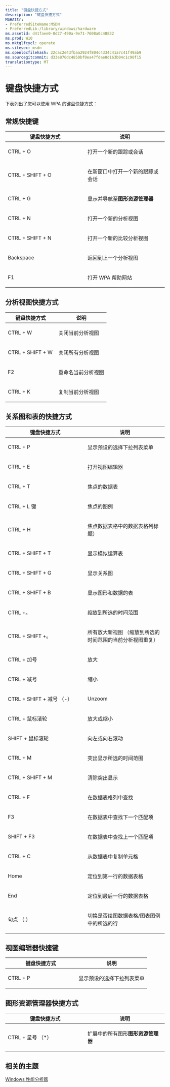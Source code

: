 ```yaml
---
title: "键盘快捷方式"
description: "键盘快捷方式"
MSHAttr:
- PreferredSiteName:MSDN
- PreferredLib:/library/windows/hardware
ms.assetid: d41faee0-0d27-490a-9e71-7608a0c48832
ms.prod: W10
ms.mktglfcycl: operate
ms.sitesec: msdn
ms.openlocfilehash: 22cac2e43fbaa2924f804c4334c41a7c41f49ab9
ms.sourcegitcommit: d33e870dc4850bf0ea47fdae0d163b04c1c90f15
translationtype: MT
---
```

# <a name="keyboard-shortcuts"></a>键盘快捷方式


下表列出了您可以使用 WPA 的键盘快捷方式︰

## <a name="general-shortcuts"></a>常规快捷键


<table>
<colgroup>
<col width="50%" />
<col width="50%" />
</colgroup>
<thead>
<tr class="header">
<th>键盘快捷方式</th>
<th>说明</th>
</tr>
</thead>
<tbody>
<tr class="odd">
<td><p>CTRL + O</p></td>
<td><p>打开一个新的跟踪或会话</p></td>
</tr>
<tr class="even">
<td><p>CTRL + SHIFT + O</p></td>
<td><p>在新窗口中打开一个新的跟踪或会话</p></td>
</tr>
<tr class="odd">
<td><p>CTRL + G</p></td>
<td><p>显示并导航至<strong>图形资源管理器</strong></p></td>
</tr>
<tr class="even">
<td><p>CTRL + N</p></td>
<td><p>打开一个新的分析视图</p></td>
</tr>
<tr class="odd">
<td><p>CTRL + SHIFT + N</p></td>
<td><p>打开一个新的比较分析视图</p></td>
</tr>
<tr class="even">
<td><p>Backspace</p></td>
<td><p>返回到上一个分析视图</p></td>
</tr>
<tr class="odd">
<td><p>F1</p></td>
<td><p>打开 WPA 帮助网站</p></td>
</tr>
</tbody>
</table>

 

## <a name="analysis-view-shortcuts"></a>分析视图快捷方式


<table>
<colgroup>
<col width="50%" />
<col width="50%" />
</colgroup>
<thead>
<tr class="header">
<th>键盘快捷方式</th>
<th>说明</th>
</tr>
</thead>
<tbody>
<tr class="odd">
<td><p>CTRL + W</p></td>
<td><p>关闭当前分析视图</p></td>
</tr>
<tr class="even">
<td><p>CTRL + SHIFT + W</p></td>
<td><p>关闭所有分析视图</p></td>
</tr>
<tr class="odd">
<td><p>F2</p></td>
<td><p>重命名当前分析视图</p></td>
</tr>
<tr class="even">
<td><p>CTRL + K</p></td>
<td><p>复制当前分析视图</p></td>
</tr>
</tbody>
</table>

 

## <a name="graph-and-table-shortcuts"></a>关系图和表的快捷方式


<table>
<colgroup>
<col width="50%" />
<col width="50%" />
</colgroup>
<thead>
<tr class="header">
<th>键盘快捷方式</th>
<th>说明</th>
</tr>
</thead>
<tbody>
<tr class="odd">
<td><p>CTRL + P</p></td>
<td><p>显示预设的选择下拉列表菜单</p></td>
</tr>
<tr class="even">
<td><p>CTRL + E</p></td>
<td><p>打开视图编辑器</p></td>
</tr>
<tr class="odd">
<td><p>CTRL + T</p></td>
<td><p>焦点的数据表</p></td>
</tr>
<tr class="even">
<td><p>CTRL + L 键</p></td>
<td><p>焦点的图例</p></td>
</tr>
<tr class="odd">
<td><p>CTRL + H</p></td>
<td><p>焦点数据表格中的数据表格列标题）</p></td>
</tr>
<tr class="even">
<td><p>CTRL + SHIFT + T</p></td>
<td><p>显示模拟运算表</p></td>
</tr>
<tr class="odd">
<td><p>CTRL + SHIFT + G</p></td>
<td><p>显示关系图</p></td>
</tr>
<tr class="even">
<td><p>CTRL + SHIFT + B</p></td>
<td><p>显示图形和数据的表</p></td>
</tr>
<tr class="odd">
<td><p>CTRL +。</p></td>
<td><p>缩放到所选的时间范围</p></td>
</tr>
<tr class="even">
<td><p>CTRL + SHIFT +。</p></td>
<td><p>所有放大新视图 （缩放到所选的时间范围的当前分析视图重复）</p></td>
</tr>
<tr class="odd">
<td><p>CTRL + 加号</p></td>
<td><p>放大</p></td>
</tr>
<tr class="even">
<td><p>CTRL + 减号</p></td>
<td><p>缩小</p></td>
</tr>
<tr class="odd">
<td><p>CTRL + SHIFT + 减号 （-）</p></td>
<td><p>Unzoom</p></td>
</tr>
<tr class="even">
<td><p>CTRL + 鼠标滚轮</p></td>
<td><p>放大或缩小</p></td>
</tr>
<tr class="odd">
<td><p>SHIFT + 鼠标滚轮</p></td>
<td><p>向左或向右滚动</p></td>
</tr>
<tr class="even">
<td><p>CTRL + M</p></td>
<td><p>突出显示所选的时间范围</p></td>
</tr>
<tr class="odd">
<td><p>CTRL + SHIFT + M</p></td>
<td><p>清除突出显示</p></td>
</tr>
<tr class="even">
<td><p>CTRL + F</p></td>
<td><p>在数据表格列中查找</p></td>
</tr>
<tr class="odd">
<td><p>F3</p></td>
<td><p>在数据表中查找下一个匹配项</p></td>
</tr>
<tr class="even">
<td><p>SHIFT + F3</p></td>
<td><p>在数据表中查找上一个匹配项</p></td>
</tr>
<tr class="odd">
<td><p>CTRL + C</p></td>
<td><p>从数据表中复制单元格</p></td>
</tr>
<tr class="even">
<td><p>Home</p></td>
<td><p>定位到第一行的数据表格</p></td>
</tr>
<tr class="odd">
<td><p>End</p></td>
<td><p>定位到最后一行的数据表格</p></td>
</tr>
<tr class="even">
<td><p>句点 （.）</p></td>
<td><p>切换是否绘图数据表格/图表图例中的所选的行</p></td>
</tr>
</tbody>
</table>

 

## <a name="view-editor-shortcuts"></a>视图编辑器快捷键


<table>
<colgroup>
<col width="50%" />
<col width="50%" />
</colgroup>
<thead>
<tr class="header">
<th>键盘快捷方式</th>
<th>说明</th>
</tr>
</thead>
<tbody>
<tr class="odd">
<td><p>CTRL + P</p></td>
<td><p>显示预设的选择下拉列表菜单</p></td>
</tr>
</tbody>
</table>

 

## <a name="graph-explorer-shortcuts"></a>图形资源管理器快捷方式


<table>
<colgroup>
<col width="50%" />
<col width="50%" />
</colgroup>
<thead>
<tr class="header">
<th>键盘快捷方式</th>
<th>说明</th>
</tr>
</thead>
<tbody>
<tr class="odd">
<td><p>CTRL + 星号 （*）</p></td>
<td><p>扩展中的所有图形<strong>图形资源管理器</strong></p></td>
</tr>
</tbody>
</table>

 

## <a name="related-topics"></a>相关的主题


[Windows 性能分析器](windows-performance-analyzer.md)

 

 







